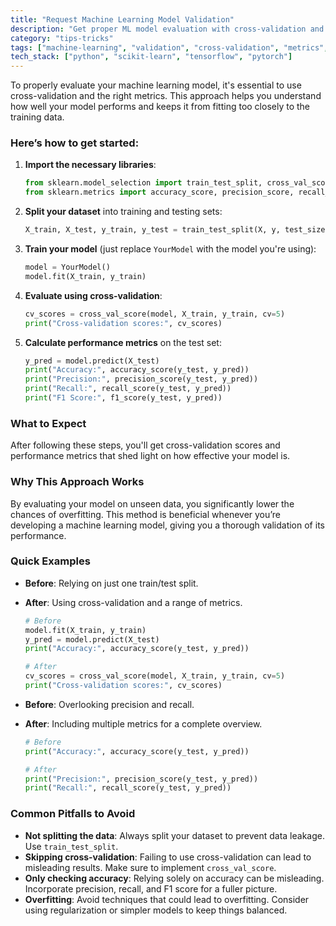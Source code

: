 ```yaml
---
title: "Request Machine Learning Model Validation"
description: "Get proper ML model evaluation with cross-validation and metrics"
category: "tips-tricks"
tags: ["machine-learning", "validation", "cross-validation", "metrics", "ai"]
tech_stack: ["python", "scikit-learn", "tensorflow", "pytorch"]
---
```


To properly evaluate your machine learning model, it's essential to use cross-validation and the right metrics. This approach helps you understand how well your model performs and keeps it from fitting too closely to the training data.

### Here’s how to get started:

1. **Import the necessary libraries**:
   ```python
   from sklearn.model_selection import train_test_split, cross_val_score
   from sklearn.metrics import accuracy_score, precision_score, recall_score, f1_score
   ```

2. **Split your dataset** into training and testing sets:
   ```python
   X_train, X_test, y_train, y_test = train_test_split(X, y, test_size=0.2, random_state=42)
   ```

3. **Train your model** (just replace `YourModel` with the model you're using):
   ```python
   model = YourModel()
   model.fit(X_train, y_train)
   ```

4. **Evaluate using cross-validation**:
   ```python
   cv_scores = cross_val_score(model, X_train, y_train, cv=5)
   print("Cross-validation scores:", cv_scores)
   ```

5. **Calculate performance metrics** on the test set:
   ```python
   y_pred = model.predict(X_test)
   print("Accuracy:", accuracy_score(y_test, y_pred))
   print("Precision:", precision_score(y_test, y_pred))
   print("Recall:", recall_score(y_test, y_pred))
   print("F1 Score:", f1_score(y_test, y_pred))
   ```

### What to Expect
After following these steps, you'll get cross-validation scores and performance metrics that shed light on how effective your model is.

### Why This Approach Works
By evaluating your model on unseen data, you significantly lower the chances of overfitting. This method is beneficial whenever you’re developing a machine learning model, giving you a thorough validation of its performance.

### Quick Examples
- **Before**: Relying on just one train/test split.
- **After**: Using cross-validation and a range of metrics.
  ```python
  # Before
  model.fit(X_train, y_train)
  y_pred = model.predict(X_test)
  print("Accuracy:", accuracy_score(y_test, y_pred))

  # After
  cv_scores = cross_val_score(model, X_train, y_train, cv=5)
  print("Cross-validation scores:", cv_scores)
  ```

- **Before**: Overlooking precision and recall.
- **After**: Including multiple metrics for a complete overview.
  ```python
  # Before
  print("Accuracy:", accuracy_score(y_test, y_pred))

  # After
  print("Precision:", precision_score(y_test, y_pred))
  print("Recall:", recall_score(y_test, y_pred))
  ```

### Common Pitfalls to Avoid
- **Not splitting the data**: Always split your dataset to prevent data leakage. Use `train_test_split`.
- **Skipping cross-validation**: Failing to use cross-validation can lead to misleading results. Make sure to implement `cross_val_score`.
- **Only checking accuracy**: Relying solely on accuracy can be misleading. Incorporate precision, recall, and F1 score for a fuller picture.
- **Overfitting**: Avoid techniques that could lead to overfitting. Consider using regularization or simpler models to keep things balanced.